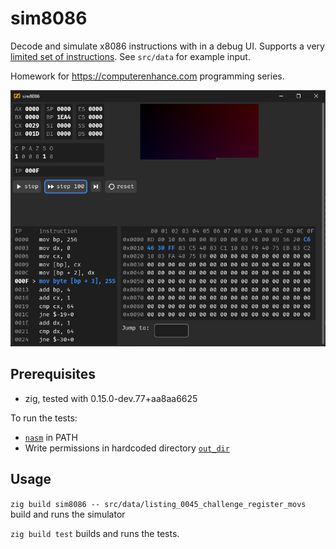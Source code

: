 # sim8086
Decode and simulate x8086 instructions with in a debug UI. Supports a very [limited set of instructions](https://github.com/araex/sim8086/blob/main/src/x86/opcodes.zig). See `src/data` for example input.

Homework for https://computerenhance.com programming series.

![screenshot](./screenshot.png)

## Prerequisites
- zig, tested with 0.15.0-dev.77+aa8aa6625

To run the tests:
- [`nasm`](https://en.wikipedia.org/wiki/Netwide_Assembler) in PATH
- Write permissions in hardcoded directory [`out_dir`](https://github.com/araex/sim8086/blob/main/src/nasm.zig#L5)

## Usage
`zig build sim8086 -- src/data/listing_0045_challenge_register_movs` build and runs the simulator

`zig build test` builds and runs the tests.
